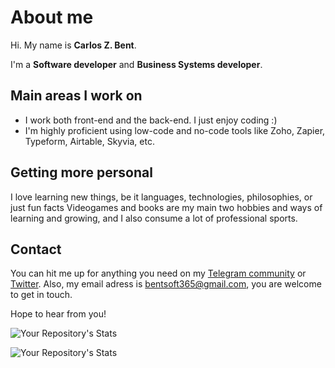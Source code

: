 # About me 

Hi. My name is **Carlos Z. Bent**.

I'm a **Software developer** and **Business Systems developer**.

## Main areas I work on

* I work both front-end and the back-end. I just enjoy coding :)
* I'm highly proficient using low-code and no-code tools like Zoho, Zapier, Typeform, Airtable, Skyvia, etc. 

## Getting more personal

I love learning new things, be it languages, technologies, philosophies, or just fun facts
Videogames and books are my main two hobbies and ways of learning and growing, and I also consume a lot of professional sports.

## Contact

You can hit me up for anything you need on my [Telegram community](https://t.me/carloszbent_channel) or [Twitter](https://twitter.com/CarlosZBent). 
Also, my email adress is bentsoft365@gmail.com, you are welcome to get in touch.

Hope to hear from you!

![Your Repository's Stats](https://github-readme-stats.vercel.app/api?username=CarlosZBent&show_icons=true)

![Your Repository's Stats](https://github-readme-stats.vercel.app/api/top-langs/?username=CarlosZBent&theme=blue-green)
